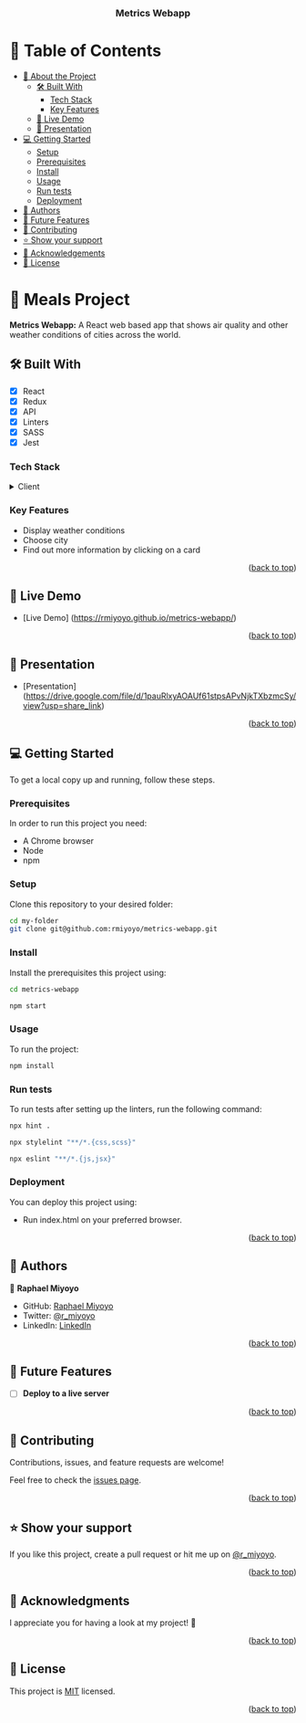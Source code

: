 <a name="readme-top"></a>

<div align="center">
    <br/>
  <h3><b>Metrics Webapp</b></h3>
</div>

<!-- TABLE OF CONTENTS -->

# 📗 Table of Contents

- [📖 About the Project](#about-project)
  - [🛠 Built With](#built-with)
    - [Tech Stack](#tech-stack)
    - [Key Features](#key-features)
  - [🚀 Live Demo](#live-demo)
  - [🚀 Presentation](#presentation)
- [💻 Getting Started](#getting-started)
  - [Setup](#setup)
  - [Prerequisites](#prerequisites)
  - [Install](#install)
  - [Usage](#usage)
  - [Run tests](#run-tests)
  - [Deployment](#deployment)
- [👥 Authors](#authors)
- [🔭 Future Features](#future-features)
- [🤝 Contributing](#contributing)
- [⭐️ Show your support](#support)
- [🙏 Acknowledgements](#acknowledgements)
- [📝 License](#license)

<!-- PROJECT DESCRIPTION -->

# 📖 Meals Project <a name="about-project"></a>

**Metrics Webapp:** A React web based app that shows air quality and other weather conditions of cities across the world. 

## 🛠 Built With <a name="built-with"></a>
- [x] React
- [x] Redux
- [x] API
- [x] Linters
- [x] SASS
- [x] Jest

### Tech Stack <a name="tech-stack"></a>

<details>
  <summary>Client</summary>
  <ul>
    <li><a href="https://developer.mozilla.org/en-US/docs/Web/HTML">HTML</a></li>
    <li><a href="https://developer.mozilla.org/en-US/docs/Web/CSS">CSS</a></li>
    <li><a href="https://www.javascript.com/">ES6</a></li>
    <li><a href="https://webpack.js.org/">Webpack</a></li>
    <li><a href="https://react.dev/">React</a></li>
  </ul>
</details>
<!-- Features -->

### Key Features <a name="key-features"></a>

- Display weather conditions
- Choose city
- Find out more information by clicking on a card

<!-- ![Screenshot](./images/Screenshot%202.png) -->
<p align="right">(<a href="#readme-top">back to top</a>)</p>

<!-- LIVE DEMO -->

## 🚀 Live Demo <a name="live-demo"></a>

- [Live Demo] (https://rmiyoyo.github.io/metrics-webapp/)

<p align="right">(<a href="#readme-top">back to top</a>)</p>

## 🚀 Presentation <a name="presentation"></a>

- [Presentation] (https://drive.google.com/file/d/1pauRlxyAOAUf61stpsAPvNjkTXbzmcSy/view?usp=share_link)

<p align="right">(<a href="#readme-top">back to top</a>)</p>

<!-- GETTING STARTED -->

## 💻 Getting Started <a name="getting-started"></a>

To get a local copy up and running, follow these steps.

### Prerequisites

In order to run this project you need:

- A Chrome browser
- Node
- npm

### Setup

Clone this repository to your desired folder:


```sh
cd my-folder
git clone git@github.com:rmiyoyo/metrics-webapp.git
```

### Install

Install the prerequisites this project using:

```sh
cd metrics-webapp
```
```bash
npm start
```

### Usage

To run the project:

```bash
npm install
```

### Run tests

To run tests after setting up the linters, run the following command:

```sh
npx hint .
```
```sh
npx stylelint "**/*.{css,scss}"
```
```bash
npx eslint "**/*.{js,jsx}"
```

<!--
Example command:

```sh
  bin/rails test test/models/article_test.rb
```
--->

### Deployment

You can deploy this project using:

- Run index.html on your preferred browser.

<!--
Example:

```sh

```
 -->

<p align="right">(<a href="#readme-top">back to top</a>)</p>

<!-- AUTHORS -->

## 👥 Authors <a name="authors"></a>

👤 **Raphael Miyoyo**

- GitHub: [Raphael Miyoyo](https://github.com/rmiyoyo)
- Twitter: [@r_miyoyo](https://twitter.com/r_miyoyo)
- LinkedIn: [LinkedIn](https://linkedin.com/in/raphael-miyoyo)

<p align="right">(<a href="#readme-top">back to top</a>)</p>

<!-- FUTURE FEATURES -->

## 🔭 Future Features <a name="future-features"></a>

- [ ] **Deploy to a live server**

<p align="right">(<a href="#readme-top">back to top</a>)</p>

<!-- CONTRIBUTING -->

## 🤝 Contributing <a name="contributing"></a>

Contributions, issues, and feature requests are welcome!

Feel free to check the [issues page](../../issues/).

<p align="right">(<a href="#readme-top">back to top</a>)</p>

<!-- SUPPORT -->

## ⭐️ Show your support <a name="support"></a>

If you like this project, create a pull request or hit me up on [@r_miyoyo](https://twitter.com/r_miyoyo).

<p align="right">(<a href="#readme-top">back to top</a>)</p>

<!-- ACKNOWLEDGEMENTS -->

## 🙏 Acknowledgments <a name="acknowledgements"></a>

I appreciate you for having a look at my project! :100:

<p align="right">(<a href="#readme-top">back to top</a>)</p>

<!-- LICENSE -->

## 📝 License <a name="license"></a>

This project is [MIT](./LICENSE) licensed. </br>

<p align="right">(<a href="#readme-top">back to top</a>)</p>
